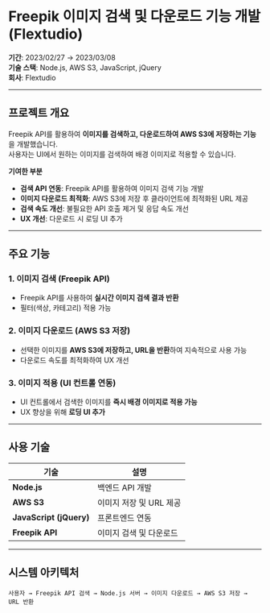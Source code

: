 # Freepik 이미지 검색 및 다운로드 기능 개발 (Flextudio)

**기간**: 2023/02/27 → 2023/03/08  
**기술 스택**: Node.js, AWS S3, JavaScript, jQuery  
**회사**: Flextudio  

---

## 프로젝트 개요
Freepik API를 활용하여 **이미지를 검색하고, 다운로드하여 AWS S3에 저장하는 기능**을 개발했습니다.  
사용자는 UI에서 원하는 이미지를 검색하여 배경 이미지로 적용할 수 있습니다.  

**기여한 부분**  
- **검색 API 연동**: Freepik API를 활용하여 이미지 검색 기능 개발  
- **이미지 다운로드 최적화**: AWS S3에 저장 후 클라이언트에 최적화된 URL 제공  
- **검색 속도 개선**: 불필요한 API 호출 제거 및 응답 속도 개선  
- **UX 개선**: 다운로드 시 로딩 UI 추가  

---

## 주요 기능
### 1. 이미지 검색 (Freepik API)
- Freepik API를 사용하여 **실시간 이미지 검색 결과 반환**
- 필터(색상, 카테고리) 적용 가능

### 2. 이미지 다운로드 (AWS S3 저장)
- 선택한 이미지를 **AWS S3에 저장하고, URL을 반환**하여 지속적으로 사용 가능
- 다운로드 속도를 최적화하여 UX 개선  

### 3. 이미지 적용 (UI 컨트롤 연동)
- UI 컨트롤에서 검색한 이미지를 **즉시 배경 이미지로 적용 가능**
- UX 향상을 위해 **로딩 UI 추가**

---

## 사용 기술
| 기술 | 설명 |
|------|------|
| **Node.js** | 백엔드 API 개발 |
| **AWS S3** | 이미지 저장 및 URL 제공 |
| **JavaScript (jQuery)** | 프론트엔드 연동 |
| **Freepik API** | 이미지 검색 및 다운로드 |

---

## 시스템 아키텍처
```plaintext
사용자 → Freepik API 검색 → Node.js 서버 → 이미지 다운로드 → AWS S3 저장 → URL 반환